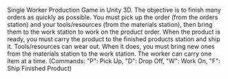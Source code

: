 Single Worker Production Game in Unity 3D. The objective is to finish many orders as quickly as possible. You must pick up the order (from the orders station) and your tools/resources (from the materials station), then bring them to the work station to work on the product order. When the product is ready, you must carry the product to the finished products station and ship it. Tools/resources can wear out. When it does, you must bring new ones from the materials station to the work station. The worker can carry one item at a time. (Commands: "P": Pick Up, "D": Drop Off, "W": Work On, "F": Ship Finished Product)
